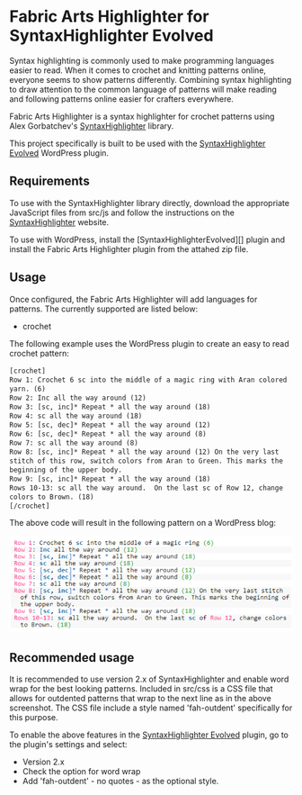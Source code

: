 # Fabric Arts Highlighter for SyntaxHighlighter Evolved
Syntax highlighting is commonly used to make programming languages easier to read. When it comes to crochet and knitting patterns online, everyone seems to show patterns differently. Combining syntax highlighting to draw attention to the common language of patterns will make reading and following patterns online easier for crafters everywhere.

Fabric Arts Highlighter is a syntax highlighter for crochet patterns using Alex Gorbatchev's [SyntaxHighlighter][] library.

This project specifically is built to be used with the [SyntaxHighlighter Evolved][] WordPress plugin.

## Requirements
To use with the SyntaxHighlighter library directly, download the appropriate JavaScript files from src/js and follow the instructions on the [SyntaxHighlighter][] website.

To use with WordPress, install the [SyntaxHighlighterEvolved][] plugin and install the Fabric Arts Highlighter plugin from the attahed zip file.

## Usage
Once configured, the Fabric Arts Highlighter will add languages for patterns. The currently supported are listed below:

* crochet

The following example uses the WordPress plugin to create an easy to read crochet pattern:

```
[crochet]
Row 1: Crochet 6 sc into the middle of a magic ring with Aran colored yarn. (6)
Row 2: Inc all the way around (12)
Row 3: [sc, inc]* Repeat * all the way around (18)
Row 4: sc all the way around (18)
Row 5: [sc, dec]* Repeat * all the way around (12)
Row 6: [sc, dec]* Repeat * all the way around (8)
Row 7: sc all the way around (8)
Row 8: [sc, inc]* Repeat * all the way around (12) On the very last stitch of this row, switch colors from Aran to Green. This marks the beginning of the upper body.
Row 9: [sc, inc]* Repeat * all the way around (18)
Rows 10-13: sc all the way around.  On the last sc of Row 12, change colors to Brown. (18)
[/crochet]
```

The above code will result in the following pattern on a WordPress blog:

![Syntax highlighting for crochet patterns][crochet syntax]

## Recommended usage
It is recommended to use version 2.x of SyntaxHighlighter and enable word wrap for the best looking patterns. Included in src/css is a CSS file that allows for outdented patterns that wrap to the next line as in the above screenshot. The CSS file include a style named 'fah-outdent' specifically for this purpose.

To enable the above features in the [SyntaxHighlighter Evolved][] plugin, go to the plugin's settings and select:
* Version 2.x
* Check the option for word wrap
* Add 'fah-outdent' - no quotes - as the optional style.

[SyntaxHighlighter]: http://alexgorbatchev.com/SyntaxHighlighter/
[SyntaxHighlighter Evolved]: http://wordpress.org/extend/plugins/syntaxhighlighter/
[crochet syntax]: https://github.com/jaylindquist/FabricArtsHighlighter/blob/master/src/resources/images/crochetSyntax.png